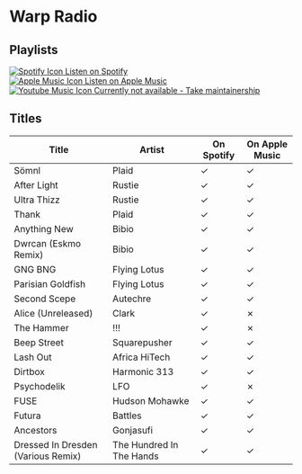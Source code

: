# Warp Radio

## Playlists

[![Spotify Icon](https://user-images.githubusercontent.com/6068259/95839470-57169600-0d43-11eb-89e3-6b80e7c64339.png "Listen on Spotify") Listen on Spotify](https://open.spotify.com/playlist/0Ha2dkP9BulWDRTBhqeeJH)  
[![Apple Music Icon](https://user-images.githubusercontent.com/6068259/95839328-2fbfc900-0d43-11eb-896b-78ba8d0f56da.png "Listen on Apple Music") Listen on Apple Music](https://itunes.apple.com/de/playlist/pl.u-xr62tpKJag7)  
[![Youtube Music Icon](https://user-images.githubusercontent.com/6068259/95839482-5a118680-0d43-11eb-97f5-21338bca84df.png "Listen on Youtube Music") Currently not available - Take maintainership](https://github.com/MarauderXtreme/video-game-radiostation-playlists/fork)

## Titles

| Title                              | Artist                   | On Spotify | On Apple Music |
| ---------------------------------- | ------------------------ | ---------- | -------------- |
| Sömnl                              | Plaid                    | ✓          | ✓              |
| After Light                        | Rustie                   | ✓          | ✓              |
| Ultra Thizz                        | Rustie                   | ✓          | ✓              |
| Thank                              | Plaid                    | ✓          | ✓              |
| Anything New                       | Bibio                    | ✓          | ✓              |
| Dwrcan (Eskmo Remix)               | Bibio                    | ✓          | ✓              |
| GNG BNG                            | Flying Lotus             | ✓          | ✓              |
| Parisian Goldfish                  | Flying Lotus             | ✓          | ✓              |
| Second Scepe                       | Autechre                 | ✓          | ✓              |
| Alice (Unreleased)                 | Clark                    | ✓          | ✗              |
| The Hammer                         | !!!                      | ✓          | ✗              |
| Beep Street                        | Squarepusher             | ✓          | ✓              |
| Lash Out                           | Africa HiTech            | ✓          | ✓              |
| Dirtbox                            | Harmonic 313             | ✓          | ✓              |
| Psychodelik                        | LFO                      | ✓          | ✗              |
| FUSE                               | Hudson Mohawke           | ✓          | ✓              |
| Futura                             | Battles                  | ✓          | ✓              |
| Ancestors                          | Gonjasufi                | ✓          | ✓              |
| Dressed In Dresden (Various Remix) | The Hundred In The Hands | ✓          | ✓              |
